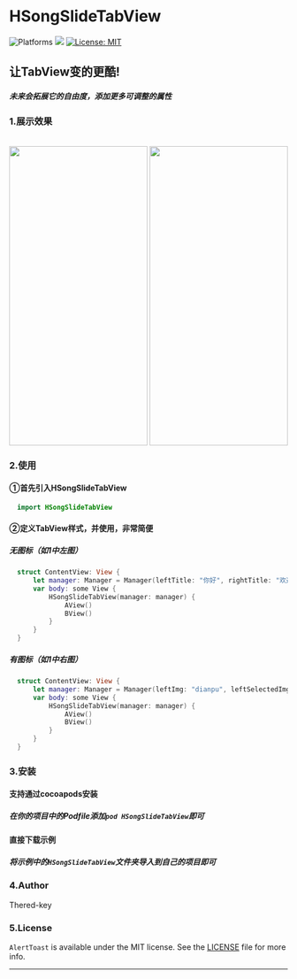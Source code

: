 # HSongSlideTabView
<p align="leading">
    <img src="https://img.shields.io/badge/platform-iOS-blue.svg?style=flat" alt="Platforms" />
    <img src="https://img.shields.io/badge/Swift-5-orange.svg" />
    <a href="https://github.com/Thered-key/HSongSlideTabView/blob/main/LICENSE"><img src="http://img.shields.io/badge/license-MIT-blue.svg?style=flat" alt="License: MIT" /></a>
</p>

## 让TabView变的更酷!
##### 未来会拓展它的自由度，添加更多可调整的属性
### 1.展示效果
<br />
<div>
<img src="/DIsplayImage/noImgDisplay.gif" width = "250" height = "541" alt="" align=center />
<img src="/DIsplayImage/haveImgDisplay.gif" width = "250" height = "541" alt="" align=center />
<div />

### 2.使用
  
#### ①首先引入HSongSlideTabView
  ```swift
    import HSongSlideTabView
  ```
#### ②定义TabView样式，并使用，非常简便
##### 无图标（如1中左图）
  ```swift
    struct ContentView: View {
        let manager: Manager = Manager(leftTitle: "你好", rightTitle: "欢迎")
        var body: some View {
            HSongSlideTabView(manager: manager) {
                AView()
                BView()
            }
        }
    }
  ```
 ##### 有图标（如1中右图）
  ```swift
    struct ContentView: View {
        let manager: Manager = Manager(leftImg: "dianpu", leftSelectedImg: "dianpu-sed",leftTitle: "你好", rightImg: "yinliao", rightSelectedImg: "yinliao-sed",rightTitle: "欢迎")
        var body: some View {
            HSongSlideTabView(manager: manager) {
                AView()
                BView()
            }
        }
    }
  ```
  
  ### 3.安装
  
  #### 支持通过cocoapods安装
  
  ##### 在你的项目中的Podfile添加`pod HSongSlideTabView`即可
    
  #### 直接下载示例
        
  ##### 将示例中的`HSongSlideTabView`文件夹导入到自己的项目即可
  
  ### 4.Author

  Thered-key

  ### 5.License

  `AlertToast` is available under the MIT license. See the [LICENSE](LICENSE) file for more info.

  ---
  
